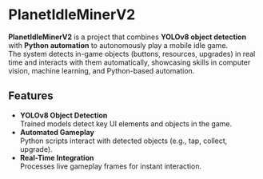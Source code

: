 # PlanetIdleMinerV2

**PlanetIdleMinerV2** is a project that combines **YOLOv8 object detection** with **Python automation** to autonomously play a mobile idle game.  
The system detects in-game objects (buttons, resources, upgrades) in real time and interacts with them automatically, showcasing skills in computer vision, machine learning, and Python-based automation.

## Features
- **YOLOv8 Object Detection**  
  Trained models detect key UI elements and objects in the game.
- **Automated Gameplay**  
  Python scripts interact with detected objects (e.g., tap, collect, upgrade).
- **Real-Time Integration**  
  Processes live gameplay frames for instant interaction.
